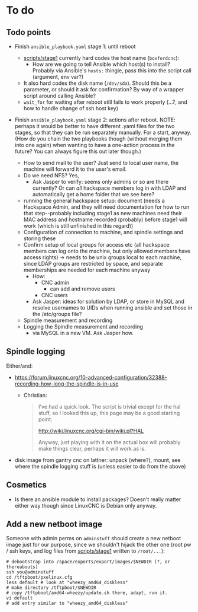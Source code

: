 # To do

## Todo points

* Finish `ansible_playbook.yaml` stage 1: until reboot 

    * [scripts/stage1](scripts/stage1) currently hard codes the host name (`boxfordcnc`):
        * How are we going to tell Ansible which host(s) to install? Probably via Ansible's `hosts:` thingie, pass this into the script call (argument, env var?)
    * It also hard codes the disk name (`/dev/sda`). Should this be a parameter, or should it ask for confirmation? By way of a wrapper script around calling Ansible?
    * `wait_for` for waiting after reboot still fails to work properly (...?, and how to handle change of ssh host key)

* Finish `ansible_playbook.yaml` stage 2: actions after reboot. NOTE: perhaps it would be better to have different .yaml files for the two stages, so that they can be run separately manually. For a start, anyway. (How do you chain the two playbooks though (without merging them into one again) when wanting to have a one-action process in the future? You can always figure this out later though.)

    * How to send mail to the user? Just send to local user name, the machine will forward it to the user's email.
    * Do we need NFS? Yes,
        * Ask Jasper to verify: seems only admins or so are there currently? Or can *all* hackspace members log in with LDAP and automatically get a home folder that we see here?
    * running the general hackspace setup: document (needs a Hackspace Admin, and they will need documentation for how to run that step--probably including stage1 as new machines need their MAC address and hostname recorded (probably) before stage1 will work (which is still unfinished in this regard))
    * Configuration of connection to machine, and spindle settings and storing these 
    * Confirm setup of local groups for access etc (all hackspace members can log onto the machine, but only allowed members have access rights) -> needs to be unix groups local to each machine, since LDAP groups are restricted by space, and separate memberships are needed for each machine anyway
        * How:
            * CNC admin
                * can add and remove users 
            * CNC users
        * Ask Jasper: ideas for solution by LDAP, or store in MySQL and resolve usernames to UIDs when running ansible and set those in the /etc/groups file?
    * Spindle measurement and recording
    * Logging the Spindle measurement and recording
        * via MySQL in a new VM. Ask Jasper how.

## Spindle logging

Either/and:

* https://forum.linuxcnc.org/10-advanced-configuration/32388-recording-how-long-the-spindle-is-in-use
    * Christian:
    
        > I've had a quick look. The script is trivial except for the
        > hal stuff, so I looked this up, this page may be a good
        > starting point:
        > 
        > http://wiki.linuxcnc.org/cgi-bin/wiki.pl?HAL
        >
        > Anyway, just playing with it on the actual box will probably make things clear, perhaps it will work as is.

* disk image from gantry cnc on lattner:  unpack (where?), mount, see where the spindle logging stuff is (unless easier to do from the above)


## Cosmetics

* Is there an ansible module to install packages? Doesn't really matter either way though since LinuxCNC is Debian only anyway.


## Add a new netboot image

Someone with admin perms on `adminstuff` should create a new netboot image just for our purpose, since we shouldn't hijack the other one (root pw / ssh keys, and log files from [scripts/stage1](scripts/stage1) written to `/root/...`):

    # debootstrap into /space/exports/export/images/$NEWDIR (?, or thereabouts)
    ssh you@adminstuff
    cd /tftpboot/pxelinux.cfg
    less default # look at "wheezy_amd64_diskless"
    # make directory /tftpboot/$NEWDIR
    # copy /tftpboot/amd64-wheezy/update.sh there, adapt, run it.
    vi default
    # add entry similar to "wheezy_amd64_diskless"
    
